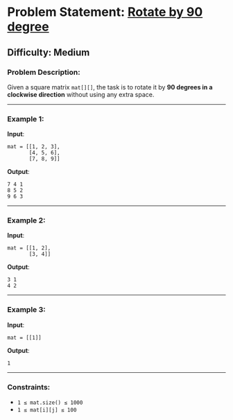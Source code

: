 # Problem Statement: [Rotate by 90 degree](https://www.geeksforgeeks.org/problems/rotate-by-90-degree0356/1?itm_source=geeksforgeeks&itm_medium=article&itm_campaign=practice_card)

## Difficulty: Medium

### Problem Description:

Given a square matrix `mat[][]`, the task is to rotate it by **90 degrees in a clockwise direction** without using any extra space.

---

### Example 1:

**Input**:

```plaintext
mat = [[1, 2, 3], 
       [4, 5, 6], 
       [7, 8, 9]]
```

**Output**:

```plaintext
7 4 1
8 5 2
9 6 3
```

---

### Example 2:

**Input**:

```plaintext
mat = [[1, 2], 
       [3, 4]]
```

**Output**:

```plaintext
3 1
4 2
```

---

### Example 3:

**Input**:

```plaintext
mat = [[1]]
```

**Output**:

```plaintext
1
```

---

### Constraints:

- `1 ≤ mat.size() ≤ 1000`
- `1 ≤ mat[i][j] ≤ 100`